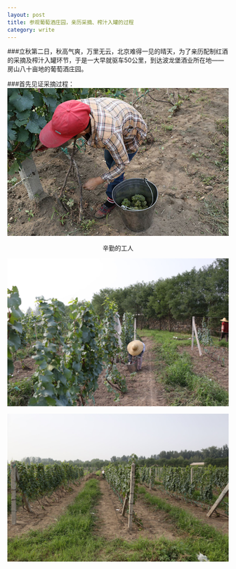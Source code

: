 ```yaml
---
layout: post
title: 参观葡萄酒庄园，亲历采摘、榨汁入罐的过程
category: write
---
```



###立秋第二日，秋高气爽，万里无云，北京难得一见的晴天，为了亲历配制红酒的采摘及榨汁入罐环节，于是一大早就驱车50公里，到达波龙堡酒业所在地——房山八十亩地的葡萄酒庄园。

###首先见证采摘过程：
![image](/assets/post-images/2014-08-10-win1.JPG)
<center>辛勤的工人</center>

![image](/assets/post-images/2014-08-10-win2.JPG)

![image](/assets/post-images/2014-08-10-win3.JPG)
